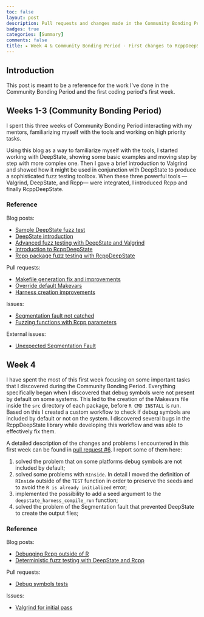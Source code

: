 ```yaml
---
toc: false
layout: post
description: Pull requests and changes made in the Community Bonding Period and in the first week
badges: true
categories: [Summary]
comments: false
title: ▸ Week 4 & Community Bonding Period - First changes to RcppDeepState
---
```


## Introduction
This post is meant to be a reference for the work I've done in the Community Bonding Period and the first coding period's first week.


## Weeks 1-3 (Community Bonding Period)
I spent this three weeks of Community Bonding Period interacting with my mentors, familiarizing myself with the tools and working on high priority tasks. 

Using this blog as a way to familiarize myself with the tools, I started working with DeepState, showing some basic examples and moving step by step with more complex one. Then I gave a brief introduction to Valgrind and showed how it might be used in conjunction with DeepState to produce a sophisticated fuzz testing toolbox.
When these three powerful tools —Valgrind, DeepState, and Rcpp— were integrated, I introduced Rcpp and finally RcppDeepState. 

### Reference
Blog posts:
* [Sample DeepState fuzz test](https://fabriziosandri.github.io/gsoc-2022-blog/deepstate/fuzz/c++/2022/05/17/deepstate-sample.html)
* [DeepState introduction](https://fabriziosandri.github.io/gsoc-2022-blog/deepstate/fuzz/c++/2022/05/25/about-deepstate.html)
* [Advanced fuzz testing with DeepState and Valgrind](https://fabriziosandri.github.io/gsoc-2022-blog/deepstate/fuzz/c++/valgrind/2022/05/27/advanced-deepstate.html)
* [Introduction to RcppDeepState](https://fabriziosandri.github.io/gsoc-2022-blog/rcppdeepstate/fuzz/r/2022/05/31/rcppdeepstate-introduction.html)
* [Rcpp package fuzz testing with RcppDeepState](https://fabriziosandri.github.io/gsoc-2022-blog/rcppdeepstate/fuzz/r/c++/2022/06/07/rcppdeepstate-automatic-fuzz-testing-copy.html)


Pull requests:
* [Makefile generation fix and improvements](https://github.com/FabrizioSandri/RcppDeepState/pull/1)
* [Override default Makevars](https://github.com/FabrizioSandri/RcppDeepState/pull/3)
* [Harness creation improvements](https://github.com/FabrizioSandri/RcppDeepState/pull/5)

Issues:
* [Segmentation fault not catched](https://github.com/FabrizioSandri/RcppDeepState/issues/2)
* [Fuzzing functions with Rcpp parameters](https://github.com/FabrizioSandri/RcppDeepState/issues/4)

External issues:
* [Unexpected Segmentation Fault](https://github.com/RcppCore/Rcpp/issues/1221)

## Week 4
I have spent the most of this first week focusing on some important tasks that I discovered during the Community Bonding Period.
Everything specifically began when I discovered that debug symbols were not present by default on some systems. This led to the creation of the Makevars file inside the `src` directory of each package, before `R CMD INSTALL` is run. Based on this I created a custom workflow to check if debug symbols are included by default or not on the system. I discovered several bugs in the RcppDeepState library while developing this workflow and was able to effectively fix them. 

A detailed description of the changes and problems I encountered in this first week can be found in [pull request #6](https://github.com/FabrizioSandri/RcppDeepState/pull/6). I report some of them here:
1. solved the problem that on some platforms debug symbols are not included by default;
2. solved some problems with `RInside`. In detail I moved the definition of `RInside` outside of the `TEST` function in order to preserve the seeds and to avoid the `R is already initialized` error;
3. implemented the possibility to add a seed argument to the `deepstate_harness_compile_run` function;
4. solved the problem of the Segmentation fault that prevented DeepState to create the output files;


### Reference
Blog posts:
* [Debugging Rcpp outside of R](https://fabriziosandri.github.io/gsoc-2022-blog/rcpp/debug/r/c++/valgrind/2022/06/10/rcpp-debugging.html)
* [Deterministic fuzz testing with DeepState and Rcpp](https://fabriziosandri.github.io/gsoc-2022-blog/deepstate/rcpp/c++/r/2022/06/21/deterministic-fuzz-testing.html)

Pull requests:
* [Debug symbols tests](https://github.com/FabrizioSandri/RcppDeepState/pull/6)

Issues:
* [ Valgrind for initial pass](https://github.com/FabrizioSandri/RcppDeepState/issues/7)